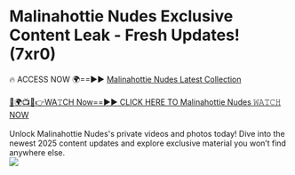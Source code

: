 # Malinahottie Nudes Exclusive Content Leak - Fresh Updates! (7xr0)

🔥 ACCESS NOW 🌍==►► <a href="https://tinyurl.com/2mz8nhtm" rel="nofollow">Malinahottie Nudes Latest Collection</a>
<br><br>
[🔴🌍📺📱👉WA𝚃CH Now==►► CLICK HERE TO Malinahottie Nudes 𝚆𝙰𝚃𝙲𝙷 NOW](https://tinyurl.com/2mz8nhtm)
<br><br>
Unlock Malinahottie Nudes's private videos and photos today! Dive into the newest 2025 content updates and explore exclusive material you won’t find anywhere else.
<br>
<a href="https://tinyurl.com/2mz8nhtm" rel="nofollow" data-target="animated-image.originalLink"><img src="https://camo.githubusercontent.com/8a4f000d20f83aca3bf7ec5f350d767afa0574a8a352519fd8cfa583a6f93a33/68747470733a2f2f692e696d6775722e636f6d2f644a486b345a712e676966" data-canonical-src="https://i.imgur.com/dJHk4Zq.gif" style="max-width: 100%; display: inline-block;" data-target="animated-image.originalImage"></a>
<br>
